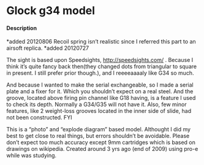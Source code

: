 # Glock g34 model

#### Description

*added 20120806
Recoil spring isn’t realistic since I referred this part to an airsoft replica.
*added 20120727

The sight is based upon Speedsights, http://speedsights.com/ . Because I think it’s quite fancy back then(they changed dots from triangular to square in present. I still prefer prior though.), and I reeeeaaaaly like G34 so much.

And because I wanted to make the serial exchangeable, so I made a serial plate and a fixer for it. Which you shouldn’t expect on a real steel. And the groove, located above firing pin channel like G18 having, is a feature I used to check its depth. Normally a G34/G35 will not have it. Also, few minor features, like 2 weight-loss grooves located in the inner side of slide, had not been constructed. FYI

This is a “photo” and “explode diagram” based model. Althought I did my best to get close to real things, but errors shouldn’t be avoidable. Please don’t expect too much accuracy except 9mm cartridges which is based on drawings on wikipedia. Created around 3 yrs ago (end of 2009) using pro-e while was studying.
